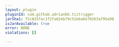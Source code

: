 ```yaml
---
layout: plugin
pluginId: com.github.adrianbk.tcitrigger
jarSha1: f2c815fac1f2fa62eb79c52eba6e70263a795e08
isJarAvailable: true
error: NONE
violations: []

---
```

